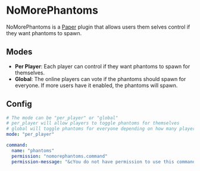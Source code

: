 # NoMorePhantoms

NoMorePhantoms is a [Paper](https://papermc.io/software/paper) plugin that allows users them selves control if they want phantoms to spawn.

## Modes
- **Per Player**: Each player can control if they want phantoms to spawn for themselves.
- **Global**: The online players can vote if the phantoms should spawn for everyone. If more users have it enabled, the phantoms will spawn.

## Config
```yml
# The mode can be "per_player" or "global"
# per_player will allow players to toggle phantoms for themselves
# global will toggle phantoms for everyone depending on how many players have it enabled
mode: "per_player"

command:
  name: "phantoms"
  permission: "nomorephantoms.command"
  permission-message: "&cYou do not have permission to use this command."
```